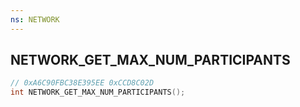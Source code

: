 ```yaml
---
ns: NETWORK
---
```

## NETWORK_GET_MAX_NUM_PARTICIPANTS

```c
// 0xA6C90FBC38E395EE 0xCCD8C02D
int NETWORK_GET_MAX_NUM_PARTICIPANTS();
```


